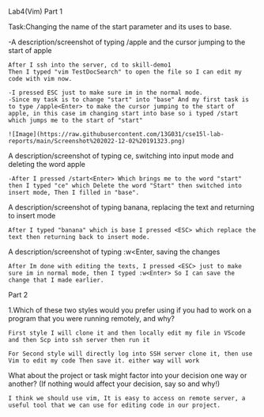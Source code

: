 Lab4(Vim)
Part 1

Task:Changing the name of the start parameter and its uses to base.

-A description/screenshot of typing /apple<Enter> and the cursor jumping to the start of apple
```
After I ssh into the server, cd to skill-demo1
Then I typed "vim TestDocSearch" to open the file so I can edit my code with vim now.

-I pressed ESC just to make sure im in the normal mode.
-Since my task is to change "start" into "base" And my first task is to type /apple<Enter> to make the cursor jumping to the start of apple, in this case im changing start into base so i typed /start which jumps me to the start of "start"

![Image](https://raw.githubusercontent.com/13G031/cse15l-lab-reports/main/Screenshot%202022-12-02%20191323.png)

```
A description/screenshot of typing ce, switching into input mode and deleting the word apple

```
-After I pressed /start<Enter> Which brings me to the word "start" then I typed "ce" which Delete the word "Start" then switched into insert mode, Then I filled in "base".
```
A description/screenshot of typing banana<Esc>, replacing the text and returning to insert mode
```
After I typed "banana" which is base I pressed <ESC> which replace the text then returning back to insert mode.
```
A description/screenshot of typing :w<Enter, saving the changes
```
After Im done with editing the texts, I pressed <ESC> just to make sure im in normal mode, then I typed :w<Enter> So I can save the change that I made earlier. 
```

Part 2

1.Which of these two styles would you prefer using if you had to work on a program that you were running remotely, and why?
```
First style I will clone it and then locally edit my file in VScode and then Scp into ssh server then run it

For Second style will directly log into SSH server clone it, then use Vim to edit my code Then save it. either way will work
```
What about the project or task might factor into your decision one way or another? (If nothing would affect your decision, say so and why!)
```
I think we should use vim, It is easy to access on remote server, a useful tool that we can use for editing code in our project. 
```
